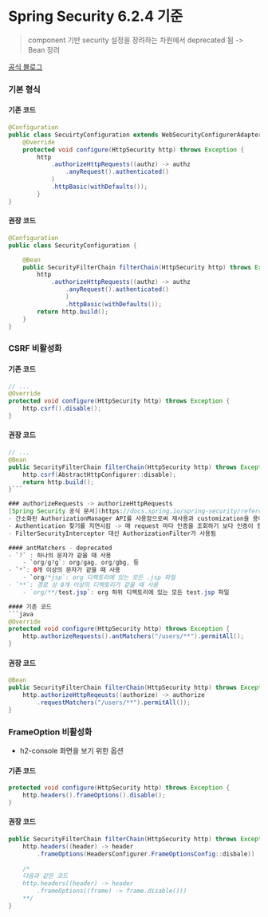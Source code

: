 # Spring Security 6.2.4 기준
> component 기반 security 설정을 장려하는 차원에서 deprecated 됨  -> Bean 장려

[공식 블로그](https://spring.io/blog/2022/02/21/spring-security-without-the-websecurityconfigureradapter)

### 기본 형식
#### 기존 코드
```java
@Configuration
public class SecuirtyConfiguration extends WebSecurityConfigurerAdapter {
	@Override
	protected void configure(HttpSecurity http) throws Exception {
		http
			.authorizeHttpRequests((authz) -> authz 
				.anyRequest().authenticated() 
			)
			.httpBasic(withDefaults());
		}
}
```

#### 권장 코드
```java
@Configuration 
public class SecurityConfiguration {

	@Bean
	public SecurityFilterChain filterChain(HttpSecurity http) throws Exception {
		http
			.authorizeHttpRequests((authz) -> authz
				.anyRequest().authenticated()
				)
				.httpBasic(withDefaults());
		return http.build();
	}
}
```

### CSRF 비활성화
#### 기존 코드

```java
// ...
@Override  
protected void configure(HttpSecurity http) throws Exception {  
	http.csrf().disable();
}
```

#### 권장 코드
```java
// ...
@Bean
public SecurityFilterChain filterChain(HttpSecurity http) throws Exception {
    http.csrf(AbstractHttpConfigurer::disable);
    return http.build();
}```

### authorizeRequests -> authorizeHttpRequests 
[Spring Security 공식 문서](https://docs.spring.io/spring-security/reference/servlet/authorization/authorize-http-requests.html)
- 간소화된 AuthorizationManager API를 사용함으로써 재사용과 customization을 용이하게 함
- Authentication 찾기를 지연시킴 -> 매 request 마다 인증을 조회하기 보다 인증이 필요한 요청만 들여다 볼 수 있음
- FilterSecurityInterceptor 대신 AuthorizationFilter가 사용됨

#### antMatchers - deprecated
- `?` : 하나의 문자가 같을 때 사용
	- `org/g?g`: org/gag, org/gbg, 등
- `*`: 0개 이상의 문자가 같을 때 사용
	- `org/*jsp`: org 디렉토리에 있는 모든 .jsp 파일
- `**`: 경로 상 0개 이상의 디렉토리가 같을 때 사용
	- `org/**/test.jsp`: org 하위 디렉토리에 있는 모든 test.jsp 파일

#### 기존 코드
```java
@Override
protected void configure(HttpSecurity http) throws Exception {
	http.authorizeRequests().antMatchers("/users/**").permitAll();
}
```

#### 권장 코드
```java
@Bean
public SecurityFilterChain filterChain(HttpSecurity http) throws Exception {
	http.authorizeHttpReqeusts((authorize) -> authorize
		.requestMatchers("/users/**").permitAll());
}
```

### FrameOption 비활성화
- h2-console 화면을 보기 위한 옵션

#### 기존 코드
```java
protected void configure(HttpSecurity http) throws Exception {
	http.headers().frameOptions().disable();
}
```
#### 권장 코드
```java
public SecurityFilterChain filterChain(HttpSecurity http) throws Exception {
	http.headers((header) -> header
		.frameOptions(HeadersConfigurer.FrameOptionsConfig::disbale))
	
	/*
	다음과 같은 코드
	http.headers((header) -> header
		.frameOptions((frame) -> frame.disable()))
	**/
}
```